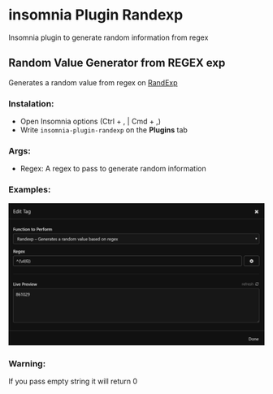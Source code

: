 # insomnia Plugin Randexp
Insomnia plugin to generate random information from regex

## Random Value Generator from REGEX exp

Generates a random value from regex on [RandExp](https://github.com/fent/randexp.js)

### Instalation:
- Open Insomnia options (Ctrl + , | Cmd + ,)
- Write `insomnia-plugin-randexp` on the **Plugins** tab

### Args:
- Regex: A regex to pass to generate random information

### Examples:

![Screenshot](/readme-preview-1.png?raw=true)

### Warning:

If you pass empty string it will return 0